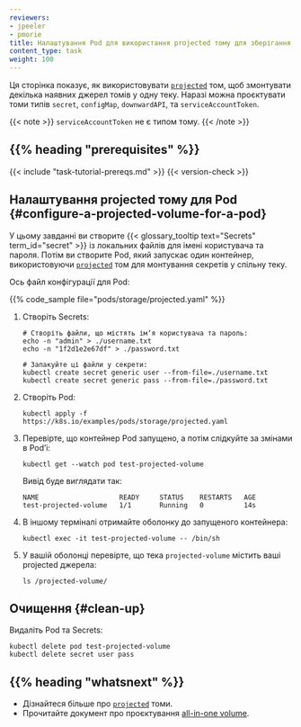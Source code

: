 ```yaml
---
reviewers:
- jpeeler
- pmorie
title: Налаштування Pod для використання projected тому для зберігання
content_type: task
weight: 100
---
```


<!-- overview -->

Ця сторінка показує, як використовувати [`projected`](/docs/concepts/storage/volumes/#projected) том, щоб змонтувати декілька наявних джерел томів у одну теку. Наразі можна проєктувати томи типів `secret`, `configMap`, `downwardAPI`, та `serviceAccountToken`.

{{< note >}}
`serviceAccountToken` не є типом тому.
{{< /note >}}

## {{% heading "prerequisites" %}}

{{< include "task-tutorial-prereqs.md" >}} {{< version-check >}}

<!-- steps -->

## Налаштування projected тому для Pod {#configure-a-projected-volume-for-a-pod}

У цьому завданні ви створите {{< glossary_tooltip text="Secrets" term_id="secret" >}} із локальних файлів для імені користувача та пароля. Потім ви створите Pod, який запускає один контейнер, використовуючи [`projected`](/docs/concepts/storage/volumes/#projected) том для монтування секретів у спільну теку.

Ось файл конфігурації для Pod:

{{% code_sample file="pods/storage/projected.yaml" %}}

1. Створіть Secrets:

    ```shell
    # Створіть файли, що містять імʼя користувача та пароль:
    echo -n "admin" > ./username.txt
    echo -n "1f2d1e2e67df" > ./password.txt

    # Запакуйте ці файли у секрети:
    kubectl create secret generic user --from-file=./username.txt
    kubectl create secret generic pass --from-file=./password.txt
    ```

2. Створіть Pod:

    ```shell
    kubectl apply -f https://k8s.io/examples/pods/storage/projected.yaml
    ```

3. Перевірте, що контейнер Pod запущено, а потім слідкуйте за змінами в Podʼі:

    ```shell
    kubectl get --watch pod test-projected-volume
    ```

    Вивід буде виглядати так:

    ```none
    NAME                    READY     STATUS    RESTARTS   AGE
    test-projected-volume   1/1       Running   0          14s
    ```

4. В іншому терміналі отримайте оболонку до запущеного контейнера:

    ```shell
    kubectl exec -it test-projected-volume -- /bin/sh
    ```

5. У вашій оболонці перевірте, що тека `projected-volume` містить ваші projected джерела:

    ```shell
    ls /projected-volume/
    ```

## Очищення {#clean-up}

Видаліть Pod та Secrets:

```shell
kubectl delete pod test-projected-volume
kubectl delete secret user pass
```

## {{% heading "whatsnext" %}}

* Дізнайтеся більше про [`projected`](/docs/concepts/storage/volumes/#projected) томи.
* Прочитайте документ про проєктування [all-in-one volume](https://git.k8s.io/design-proposals-archive/node/all-in-one-volume.md).
